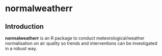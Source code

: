 # **normalweatherr**

## Introduction

**normalweatherr** is an R package to conduct meteorological/weather normalisation on air quality so trends and interventions can be investigated in a robust way. 

